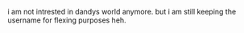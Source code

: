 i am not intrested in dandys world anymore. but i am still keeping the username for flexing purposes heh. 

